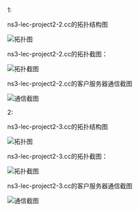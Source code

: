 1:

ns3-lec-project2-2.cc的拓扑结构图

![拓扑图](http://ww4.sinaimg.cn/mw690/bd615ff8gw1f5hmcbz77aj20hb04b74m.jpg)
      
ns3-lec-project2-2.cc的拓扑截图：

![拓扑截图](http://ww1.sinaimg.cn/mw690/bd615ff8gw1f5hm5f7eeqj210u0dw0xt.jpg)

ns3-lec-project2-2.cc的客户服务器通信截图

![通信截图](http://ww3.sinaimg.cn/mw690/bd615ff8gw1f5hm8mdzawj20k80dfaer.jpg)

2:

ns3-lec-project2-3.cc的拓扑结构图

![拓扑图](http://ww1.sinaimg.cn/mw690/bd615ff8gw1f5hn968da3j20o204haau.jpg)
      
ns3-lec-project2-3.cc的拓扑截图：

![拓扑截图](http://ww3.sinaimg.cn/mw690/bd615ff8gw1f5hnc4dhsoj211d0ddtds.jpg)

ns3-lec-project2-3.cc的客户服务器通信截图

![通信截图](http://ww3.sinaimg.cn/mw690/bd615ff8gw1f5hna91u65j20kc0cs78n.jpg)




